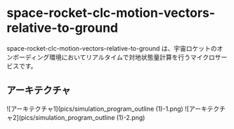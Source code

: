 # space-rocket-clc-motion-vectors-relative-to-ground

space-rocket-clc-motion-vectors-relative-to-ground は、宇宙ロケットのオンボーディング環境においてリアルタイムで対地状態量計算を行うマイクロサービスです。  

## アーキテクチャ
![アーキテクチャ1](pics/simulation_program_outline (1)-1.png)
![アーキテクチャ2](pics/simulation_program_outline (1)-2.png)